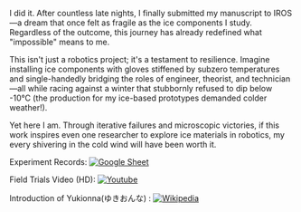I did it. After countless late nights, I finally submitted my manuscript to IROS—a dream that once felt as fragile as the ice components I study. Regardless of the outcome, this journey has already redefined what "impossible" means to me.

This isn't just a robotics project; it's a testament to resilience. Imagine installing ice components with gloves stiffened by subzero temperatures and single-handedly bridging the roles of engineer, theorist, and technician—all while racing against a winter that stubbornly refused to dip below -10°C (the production for my ice-based prototypes demanded colder weather!).

Yet here I am. Through iterative failures and microscopic victories, if this work inspires even one researcher to explore ice materials in robotics, my every shivering in the cold wind will have been worth it.

Experiment Records: [![Google Sheet](https://img.shields.io/badge/Google_Cloud-4285F4?style=for-the-badge&logo=google-cloud&logoColor=white)]([-](https://docs.google.com/spreadsheets/d/18P49t60WHwglsoYMgEqyzqFUUD2O1oVK/edit?usp=sharing&ouid=107717000522450840831&rtpof=true&sd=true))

Field Trials Video (HD): [![Youtube](https://img.shields.io/badge/YouTube-FF0000?style=for-the-badge&logo=youtube&logoColor=white)](-)

Introduction of Yukionna(ゆきおんな) :  [![Wikipedia](https://img.shields.io/badge/Wikipedia-%23000000.svg?style=for-the-badge&logo=wikipedia&logoColor=white)](https://en.wikipedia.org/wiki/Yuki-onna)
